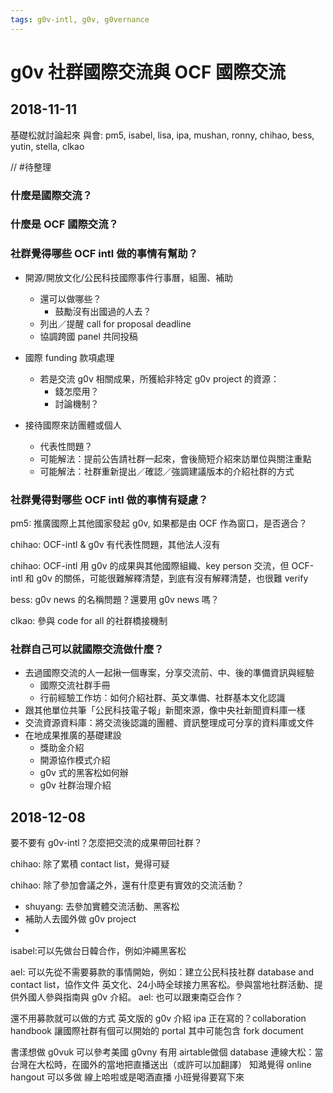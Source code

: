 ```yaml
---
tags: g0v-intl, g0v, g0vernance
---
```

# g0v 社群國際交流與 OCF 國際交流

## 2018-11-11

基礎松就討論起來
與會: pm5, isabel, lisa, ipa, mushan, ronny, chihao, bess, yutin, stella, clkao

// #待整理

### 什麼是國際交流？

### 什麼是 OCF 國際交流？

### 社群覺得哪些 OCF intl 做的事情有幫助？

- 開源/開放文化/公民科技國際事件行事曆，組團、補助
    - 還可以做哪些？
        - 鼓勵沒有出國過的人去？
    - 列出／提醒 call for proposal deadline
    - 協調跨國 panel 共同投稿
- 國際 funding 款項處理
    - 若是交流 g0v 相關成果，所獲給非特定 g0v project 的資源：
        - 錢怎麼用？
        - 討論機制？

- 接待國際來訪團體或個人
    - 代表性問題？
    - 可能解法：提前公告請社群一起來，會後簡短介紹來訪單位與關注重點
    - 可能解法：社群重新提出／確認／強調建議版本的介紹社群的方式

### 社群覺得對哪些 OCF intl 做的事情有疑慮？

pm5: 推廣國際上其他國家發起 g0v, 如果都是由 OCF 作為窗口，是否適合？

chihao: OCF-intl & g0v 有代表性問題，其他法人沒有

chihao: OCF-intl 用 g0v 的成果與其他國際組織、key person 交流，但 OCF-intl 和 g0v 的關係，可能很難解釋清楚，到底有沒有解釋清楚，也很難 verify

bess: g0v news 的名稱問題？還要用 g0v news 嗎？

clkao: 參與 code for all 的社群橋接機制

### 社群自己可以就國際交流做什麼？

- 去過國際交流的人一起揪一個專案，分享交流前、中、後的準備資訊與經驗
    - 國際交流社群手冊
    - 行前經驗工作坊：如何介紹社群、英文準備、社群基本文化認識
- 跟其他單位共筆「公民科技電子報」新聞來源，像中央社新聞資料庫一樣
- 交流資源資料庫：將交流後認識的團體、資訊整理成可分享的資料庫或文件
- 在地成果推廣的基礎建設
    - 獎助金介紹
    - 開源協作模式介紹
    - g0v 式的黑客松如何辦
    - g0v 社群治理介紹

## 2018-12-08

要不要有 g0v-intl？怎麼把交流的成果帶回社群？

chihao: 除了累積 contact list，覺得可疑

chihao: 除了參加會議之外，還有什麼更有實效的交流活動？
- shuyang: 去參加實體交流活動、黑客松
- 補助人去國外做 g0v project
- 

isabel:可以先做台日韓合作，例如沖繩黑客松

ael: 可以先從不需要募款的事情開始，例如：建立公民科技社群 database and contact list，協作文件 英文化、24小時全球接力黑客松。參與當地社群活動、提供外國人參與指南與 g0v 介紹。
ael: 也可以跟東南亞合作？

還不用募款就可以做的方式
英文版的 g0v 介紹
ipa 正在寫的？collaboration handbook
讓國際社群有個可以開始的 portal
其中可能包含 fork document 

書漾想做 g0vuk
可以參考美國 g0vny 有用 airtable做個 database
連線大松：當台灣在大松時，在國外的當地把直播送出（或許可以加翻譯）
知澔覺得 online hangout 可以多做
線上哈啦或是喝酒直播
小班覺得要寫下來
